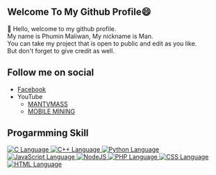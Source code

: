 ## Welcome To My Github Profile😄
  
💬 Hello, welcome to my github profile.  
My name is Phumin Maliwan, My nickname is Man.  
You can take my project that is open to public and edit as you like.  
But don't forget to give credit as well.  

## Follow me on social
  * [Facebook](https://www.facebook.com/PhuminMaliwan)  
  * YouTube
    * [MANTVMASS](https://www.youtube.com/channel/UCYJk0E1wwY3zX-i8tn95mhw)
    * [MOBILE MINING](https://www.youtube.com/channel/UCevNnlKLgRTg-cku5JQ2Ahw)  
  
  
 ## Progarmming Skill
<a href="#">
  <img title="C Language" src="https://img.icons8.com/color/96/000000/c-programming.png"/> 
</a>
<a href="#">
  <img title="C++ Language" src="https://img.icons8.com/color/96/000000/c-plus-plus-logo.png"/>
</a>
<a href="#">
  <img title="Python Language" src="https://img.icons8.com/color/96/000000/python--v2.png"/>
</a>
<a href="#">
  <img title="JavaScript Language" src="https://img.icons8.com/color/96/000000/javascript--v2.png"/>
</a>
<a href="#">
  <img title="NodeJS" src="https://img.icons8.com/color/96/000000/nodejs.png"/>
</a>
<a href="#">
  <img title="PHP Language" src="https://img.icons8.com/ios/100/000000/php.png"/>
</a>
<a href="#">
  <img title="CSS Language" src="https://img.icons8.com/color/96/000000/css3.png"/>
</a>
<a href="#">
  <img title="HTML Language" src="https://img.icons8.com/color/96/000000/html-5--v1.png"/>
</a>
  
  
<!--
**mantvmass/mantvmass** is a ✨ _special_ ✨ repository because its `README.md` (this file) appears on your GitHub profile.

Here are some ideas to get you started:

- 🔭 I’m currently working on ...
- 🌱 I’m currently learning ...
- 👯 I’m looking to collaborate on ...
- 🤔 I’m looking for help with ...
- 💬 Ask me about ...
- 📫 How to reach me: ...
- 😄 Pronouns: ...
- ⚡ Fun fact: ...
-->
